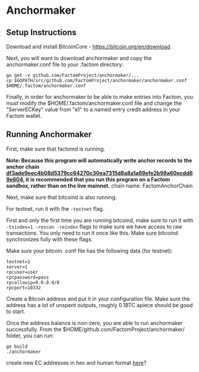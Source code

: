 Anchormaker
=============

Setup Instructions
--------

Download and install BitcoinCore - https://bitcoin.org/en/download .

Next, you will want to download anchormaker and copy the anchormaker.conf file to your .factom directory:

```
go get -v github.com/FactomProject/anchormaker/...
cp $GOPATH/src/github.com/FactomProject/anchormaker/anchormaker.conf $HOME/.factom/anchormaker.conf
```

Finally, in order for anchormaker to be able to make entries into Factom, you must modify the $HOME/.factom/anchormaker.conf file and change the "ServerECKey" value from "e1" to a named entry credit address in your Factom wallet.


Running Anchormaker
--------

First, make sure that factomd is running.


**Note: Because this program will automatically write anchor records to the anchor chain [df3ade9eec4b08d5379cc64270c30ea7315d8a8a1a69efe2b98a60ecdd69e604](http://explorer.factom.org/chain/df3ade9eec4b08d5379cc64270c30ea7315d8a8a1a69efe2b98a60ecdd69e604), it is recommended that you run this program on a Factom sandbox, rather than on the live mainnet.**  chain name: FactomAnchorChain

Next, make sure that bitcoind is also running. 

For testnet, run it with the `-testnet` flag.

First and only the first time you are running bitcoind, make sure to run it with `-txindex=1 -rescan -reindex` flags to make sure we have access to raw transactions. You only need to run it once like this. Make sure bitcoind synchronizes fully with these flags.

Make sure your bitcoin .conf file has the following data (for testnet):

```
testnet=1
server=1
rpcuser=user
rpcpassword=pass
rpcallowip=0.0.0.0/0
rpcport=18332
```

Create a Bitcoin address and put it in your configuration file. Make sure the address has a lot of unspent outputs, roughly 0.1BTC apiece should be good to start.

Once the address balance is non-zero, you are able to run anchormaker successfully. From the $HOME/github.com/FactomProject/anchormaker/ folder, you can run:

```
go build
./anchormaker
```

create new EC addresses in hex and human format [here](https://github.com/FactomProject/Testing/blob/master/examples/python/createECaddress.py)?
